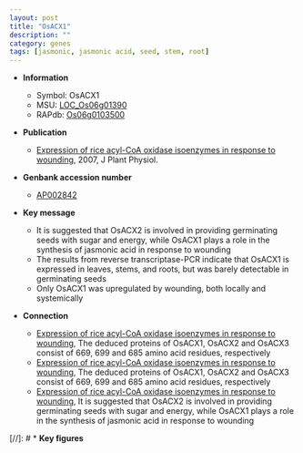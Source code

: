 ```yaml
---
layout: post
title: "OsACX1"
description: ""
category: genes
tags: [jasmonic, jasmonic acid, seed, stem, root]
---
```


* **Information**  
    + Symbol: OsACX1  
    + MSU: [LOC_Os06g01390](http://rice.plantbiology.msu.edu/cgi-bin/ORF_infopage.cgi?orf=LOC_Os06g01390)  
    + RAPdb: [Os06g0103500](http://rapdb.dna.affrc.go.jp/viewer/gbrowse_details/irgsp1?name=Os06g0103500)  

* **Publication**  
    + [Expression of rice acyl-CoA oxidase isoenzymes in response to wounding](http://www.ncbi.nlm.nih.gov/pubmed?term=Expression+of+rice+acyl-CoA+oxidase+isoenzymes+in+response+to+wounding%5BTitle%5D), 2007, J Plant Physiol.

* **Genbank accession number**  
    + [AP002842](http://www.ncbi.nlm.nih.gov/nuccore/AP002842)

* **Key message**  
    + It is suggested that OsACX2 is involved in providing germinating seeds with sugar and energy, while OsACX1 plays a role in the synthesis of jasmonic acid in response to wounding
    + The results from reverse transcriptase-PCR indicate that OsACX1 is expressed in leaves, stems, and roots, but was barely detectable in germinating seeds
    + Only OsACX1 was upregulated by wounding, both locally and systemically

* **Connection**  
    + [Expression of rice acyl-CoA oxidase isoenzymes in response to wounding](http://www.ncbi.nlm.nih.gov/pubmed?term=Expression+of+rice+acyl-CoA+oxidase+isoenzymes+in+response+to+wounding%5BTitle%5D), The deduced proteins of OsACX1, OsACX2 and OsACX3 consist of 669, 699 and 685 amino acid residues, respectively
    + [Expression of rice acyl-CoA oxidase isoenzymes in response to wounding](http://www.ncbi.nlm.nih.gov/pubmed?term=Expression+of+rice+acyl-CoA+oxidase+isoenzymes+in+response+to+wounding%5BTitle%5D), The deduced proteins of OsACX1, OsACX2 and OsACX3 consist of 669, 699 and 685 amino acid residues, respectively
    + [Expression of rice acyl-CoA oxidase isoenzymes in response to wounding](http://www.ncbi.nlm.nih.gov/pubmed?term=Expression+of+rice+acyl-CoA+oxidase+isoenzymes+in+response+to+wounding%5BTitle%5D), It is suggested that OsACX2 is involved in providing germinating seeds with sugar and energy, while OsACX1 plays a role in the synthesis of jasmonic acid in response to wounding

[//]: # * **Key figures**  


